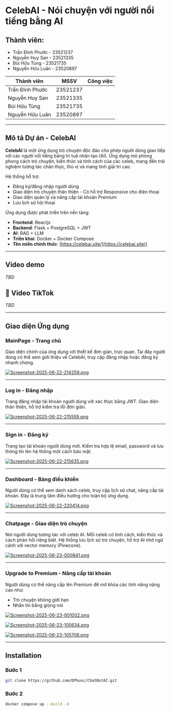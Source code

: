 # CelebAI - Nói chuyện với người nổi tiếng bằng AI

## Thành viên: 
- Trần Đình Phước - 23521237
- Nguyễn Huy San - 23521335
- Bùi Hữu Tùng - 23521735
- Nguyễn Hữu Luân - 23520897

| Thành viên         | MSSV     | Công việc                            |
| ------------------ | -------- | ------------------------------------ |
| Trần Đình Phước    | 23521237 |                                      |
| Nguyễn Huy San     | 23521335 |                                      |
| Bùi Hữu Tùng       | 23521735 |                                      |
| Nguyễn Hữu Luân    | 23520897 |                                      |

---

## Mô tả Dự án - CelebAI

**CelebAI** là một ứng dụng trò chuyện độc đáo cho phép người dùng giao tiếp với các người nổi tiếng bằng trí tuệ nhân tạo (AI). Ứng dụng mô phỏng phong cách trò chuyện, kiến thức và tính cách của các celeb, mang đến trải nghiệm tương tác chân thực, thú vị và mang tính giải trí cao.

Hệ thống hỗ trợ:
- Đăng ký/đăng nhập người dùng
- Giao diện trò chuyện thân thiện - Có hỗ trợ Responsive cho điện thoại
- Giao diện quản lý và nâng cấp tài khoản Premium
- Lưu lịch sử hội thoại

Ứng dụng được phát triển trên nền tảng:
- **Frontend**: Reactjs
- **Backend**: Flask + PostgreSQL + JWT
- **AI**: RAG + LLM
- **Triển khai**: Docker + Docker Compose
- **Tên miền chính thức**: [https://celebai.site/](https://celebai.site/)

---

## Video demo

_TBD_

## 🎵 Video TikTok

_TBD_

---

## Giao diện Ứng dụng

### MainPage - Trang chủ
Giao diện chính của ứng dụng với thiết kế đơn giản, trực quan. Tại đây người dùng có thể xem giới thiệu về CelebAI, truy cập đăng nhập hoặc đăng ký nhanh chóng.

[![Screenshot-2025-06-22-214259.png](https://i.postimg.cc/x8sqYgw6/Screenshot-2025-06-22-214259.png)](https://postimg.cc/hQdK18Pm)

---

### Log in - Đăng nhập
Trang đăng nhập tài khoản người dùng với xác thực bằng JWT. Giao diện thân thiện, hỗ trợ kiểm tra lỗi đơn giản.

[![Screenshot-2025-06-22-215559.png](https://i.postimg.cc/h485sNnL/Screenshot-2025-06-22-215559.png)](https://postimg.cc/4ndPNLmy)

---

### Sign in - Đăng ký
Trang tạo tài khoản người dùng mới. Kiểm tra hợp lệ email, password và lưu thông tin lên hệ thống một cách bảo mật.

[![Screenshot-2025-06-22-215635.png](https://i.postimg.cc/PrtFRKfB/Screenshot-2025-06-22-215635.png)](https://postimg.cc/Jt2qyNkq)

---

### Dashboard - Bảng điều khiển
Người dùng có thể xem danh sách celeb, truy cập lịch sử chat, nâng cấp tài khoản. Đây là trung tâm điều hướng cho toàn bộ ứng dụng.

[![Screenshot-2025-06-22-220414.png](https://i.postimg.cc/Gmvbdds4/Screenshot-2025-06-22-220414.png)](https://postimg.cc/w1xCkK2z)

---

### Chatpage - Giao diện trò chuyện
Nơi người dùng tương tác với celeb AI. Mỗi celeb có tính cách, kiến thức và cách phản hồi riêng biệt. Hệ thống lưu lịch sử trò chuyện, hỗ trợ AI nhớ ngữ cảnh với vector memory (Pinecone).

[![Screenshot-2025-06-23-000841.png](https://i.postimg.cc/4dwXhPJV/Screenshot-2025-06-23-000841.png)](https://postimg.cc/G8BWWkTm)

---

### Upgrade to Premium - Nâng cấp tài khoản
Người dùng có thể nâng cấp lên Premium để mở khóa các tính năng nâng cao như:
- Trò chuyện không giới hạn
- Nhắn tin bằng giọng nói

[![Screenshot-2025-06-23-001002.png](https://i.postimg.cc/4dqtdr1Y/Screenshot-2025-06-23-001002.png)](https://postimg.cc/hz8hZZ6n)

[![Screenshot-2025-06-23-105634.png](https://i.postimg.cc/9MrZcWy3/Screenshot-2025-06-23-105634.png)](https://postimg.cc/JDCGqCTK)

[![Screenshot-2025-06-23-105706.png](https://i.postimg.cc/SKZc0X27/Screenshot-2025-06-23-105706.png)](https://postimg.cc/bGtZkwRs)

---

## Installation

### Bước 1

```bash
git clone https://github.com/DPhuoc/ChatBotAI.git
```

### Bước 2

```bash
docker compose up --build -d
```